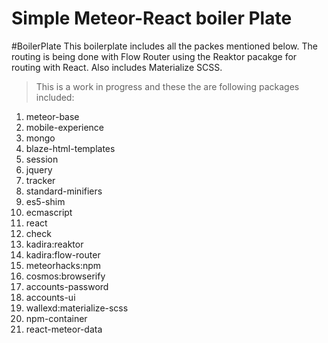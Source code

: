 Simple Meteor-React boiler Plate
=================================

#BoilerPlate
This boilerplate includes all the packes mentioned below. The routing is being done with
Flow Router using the Reaktor pacakge for routing with React. Also includes Materialize 
SCSS.

>This is a work in progress and these the are following packages included:
1. meteor-base             
2. mobile-experience       
3. mongo                   
4. blaze-html-templates    
5. session                 
6. jquery                  
7. tracker                
8. standard-minifiers      
9. es5-shim               
10. ecmascript                             
11. react
12. check
13. kadira:reaktor
14. kadira:flow-router
15. meteorhacks:npm
16. cosmos:browserify
17. accounts-password
18. accounts-ui
19. wallexd:materialize-scss
20. npm-container
21. react-meteor-data